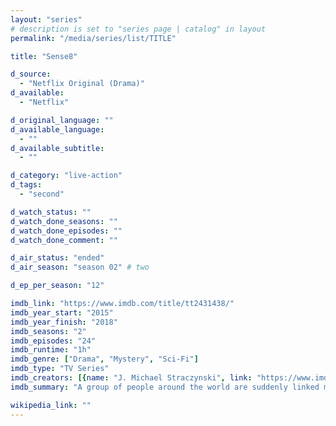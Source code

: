 ```yaml
---
layout: "series"
# description is set to "series page | catalog" in layout
permalink: "/media/series/list/TITLE"

title: "Sense8"

d_source:
  - "Netflix Original (Drama)"
d_available:
  - "Netflix"

d_original_language: ""
d_available_language:
  - ""
d_available_subtitle:
  - ""

d_category: "live-action"
d_tags:
  - "second"

d_watch_status: ""
d_watch_done_seasons: ""
d_watch_done_episodes: ""
d_watch_done_comment: ""

d_air_status: "ended"
d_air_season: "season 02" # two

d_ep_per_season: "12"

imdb_link: "https://www.imdb.com/title/tt2431438/"
imdb_year_start: "2015"
imdb_year_finish: "2018"
imdb_seasons: "2"
imdb_episodes: "24"
imdb_runtime: "1h"
imdb_genre: ["Drama", "Mystery", "Sci-Fi"]
imdb_type: "TV Series"
imdb_creators: [{name: "J. Michael Straczynski", link: "https://www.imdb.com/name/nm0833089/"}, {name: "Lana Wachowski", link: "https://www.imdb.com/name/nm0905154/"}, {name: "Lilly Wachowski", link: "https://www.imdb.com/name/nm0905152/"}]
imdb_summary: "A group of people around the world are suddenly linked mentally, and must find a way to survive being hunted by those who see them as a threat to the world's order."

wikipedia_link: ""
---
```

